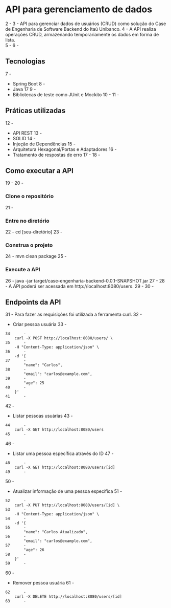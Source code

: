 # API para gerenciamento de dados


2		-
3		-
API para gerenciar dados de usuários (CRUD) como solução do Case de Engenharia de Software Backend do Itaú Unibanco.
4		-
A API realiza operações CRUD, armazenando temporariamente os dados em forma de lista.  
5		-
6		-
## Tecnologias
7		-
- Spring Boot
8		-
- Java 17
9		-
- Bibliotecas de teste como JUnit e Mockito
10		-
11		-
## Práticas utilizadas
12		-
- API REST
13		-
- SOLID
14		-
- Injeção de Dependências
15		-
- Arquitetura Hexagonal/Portas e Adaptadores
16		-
- Tratamento de respostas de erro
17		-
18		-
## Como executar a API
19		-
20		-
### Clone o repositório
21		-
### Entre no diretório
22		-
    cd [seu-diretório]
23		-
### Construa o projeto
24		-
    mvn clean package
25		-
### Execute a API
26		-
    java -jar target/case-engenharia-backend-0.0.1-SNAPSHOT.jar
27		-
28		-
A API poderá ser acessada em http://localhost:8080/users.
29		-
30		-
## Endpoints da API
31		-
Para fazer as requisições foi utilizada a ferramenta curl.
32		-
- Criar pessoa usuária
33		-
```
34		-
    curl -X POST http://localhost:8080/users/ \
35		-
    -H "Content-Type: application/json" \
36		-
    -d '{
37		-
        "name": "Carlos",
38		-
        "email": "carlos@example.com",
39		-
        "age": 25
40		-
    }'
41		-
```
42		-
- Listar pessoas usuárias
43		-
```
44		-
    curl -X GET http://localhost:8080/users
45		-
```
46		-
- Listar uma pessoa específica através do ID
47		-
```
48		-
    curl -X GET http://localhost:8080/users/[id]
49		-
```
50		-
- Atualizar informação de uma pessoa específica
51		-
```
52		-
    curl -X PUT http://localhost:8080/users/[id] \
53		-
    -H "Content-Type: application/json" \
54		-
    -d '{
55		-
        "name": "Carlos Atualizado",
56		-
        "email": "carlos@example.com",
57		-
        "age": 26
58		-
    }'
59		-
```
60		-
- Remover pessoa usuária
61		-
```
62		-
    curl -X DELETE http://localhost:8080/users/[id]
63		-
```
